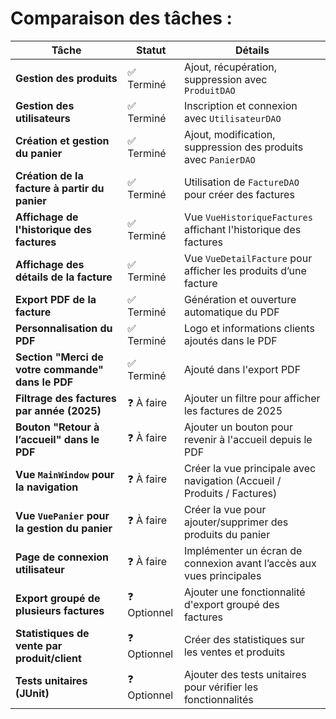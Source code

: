 
# Comparaison des tâches :

| **Tâche**                                           | **Statut**       | **Détails**                                                     |
|-----------------------------------------------------|------------------|----------------------------------------------------------------- |
| **Gestion des produits**                            | ✅ Terminé        | Ajout, récupération, suppression avec `ProduitDAO`              |
| **Gestion des utilisateurs**                       | ✅ Terminé        | Inscription et connexion avec `UtilisateurDAO`                  |
| **Création et gestion du panier**                   | ✅ Terminé        | Ajout, modification, suppression des produits avec `PanierDAO`  |
| **Création de la facture à partir du panier**       | ✅ Terminé        | Utilisation de `FactureDAO` pour créer des factures             |
| **Affichage de l'historique des factures**          | ✅ Terminé        | Vue `VueHistoriqueFactures` affichant l'historique des factures |
| **Affichage des détails de la facture**             | ✅ Terminé        | Vue `VueDetailFacture` pour afficher les produits d’une facture |
| **Export PDF de la facture**                        | ✅ Terminé        | Génération et ouverture automatique du PDF                      |
| **Personnalisation du PDF**                         | ✅ Terminé        | Logo et informations clients ajoutés dans le PDF                |
| **Section "Merci de votre commande" dans le PDF**   | ✅ Terminé        | Ajouté dans l'export PDF                                        |
| **Filtrage des factures par année (2025)**          | ❓ À faire        | Ajouter un filtre pour afficher les factures de 2025            |
| **Bouton "Retour à l’accueil" dans le PDF**         | ❓ À faire        | Ajouter un bouton pour revenir à l'accueil depuis le PDF        |
| **Vue `MainWindow` pour la navigation**             | ❓ À faire        | Créer la vue principale avec navigation (Accueil / Produits / Factures) |
| **Vue `VuePanier` pour la gestion du panier**       | ❓ À faire        | Créer la vue pour ajouter/supprimer des produits du panier      |
| **Page de connexion utilisateur**                   | ❓ À faire        | Implémenter un écran de connexion avant l’accès aux vues principales |
| **Export groupé de plusieurs factures**             | ❓ Optionnel      | Ajouter une fonctionnalité d'export groupé des factures         |
| **Statistiques de vente par produit/client**        | ❓ Optionnel      | Créer des statistiques sur les ventes et produits               |
| **Tests unitaires (JUnit)**                         | ❓ Optionnel      | Ajouter des tests unitaires pour vérifier les fonctionnalités  |
